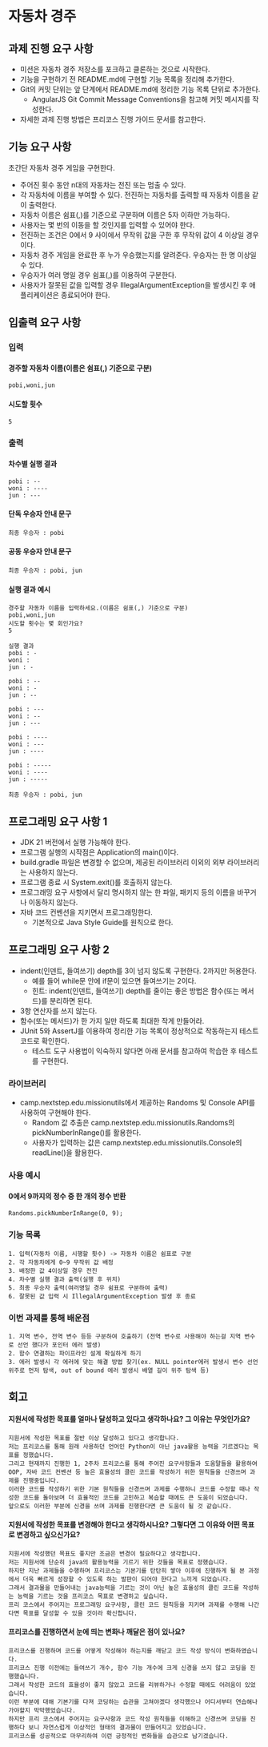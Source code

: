 # 자동차 경주
## 과제 진행 요구 사항
- 미션은 자동차 경주 저장소를 포크하고 클론하는 것으로 시작한다.
- 기능을 구현하기 전 README.md에 구현할 기능 목록을 정리해 추가한다.
- Git의 커밋 단위는 앞 단계에서 README.md에 정리한 기능 목록 단위로 추가한다.
  - AngularJS Git Commit Message Conventions을 참고해 커밋 메시지를 작성한다.
- 자세한 과제 진행 방법은 프리코스 진행 가이드 문서를 참고한다.
## 기능 요구 사항
초간단 자동차 경주 게임을 구현한다.

- 주어진 횟수 동안 n대의 자동차는 전진 또는 멈출 수 있다.
- 각 자동차에 이름을 부여할 수 있다. 전진하는 자동차를 출력할 때 자동차 이름을 같이 출력한다.
- 자동차 이름은 쉼표(,)를 기준으로 구분하며 이름은 5자 이하만 가능하다.
- 사용자는 몇 번의 이동을 할 것인지를 입력할 수 있어야 한다.
- 전진하는 조건은 0에서 9 사이에서 무작위 값을 구한 후 무작위 값이 4 이상일 경우이다.
- 자동차 경주 게임을 완료한 후 누가 우승했는지를 알려준다. 우승자는 한 명 이상일 수 있다.
- 우승자가 여러 명일 경우 쉼표(,)를 이용하여 구분한다.
- 사용자가 잘못된 값을 입력할 경우 IllegalArgumentException을 발생시킨 후 애플리케이션은 종료되어야 한다.
## 입출력 요구 사항
### 입력
#### 경주할 자동차 이름(이름은 쉼표(,) 기준으로 구분)
    pobi,woni,jun
#### 시도할 횟수
    5
### 출력
#### 차수별 실행 결과
    pobi : --
    woni : ----
    jun : ---
#### 단독 우승자 안내 문구
    최종 우승자 : pobi
#### 공동 우승자 안내 문구
    최종 우승자 : pobi, jun
#### 실행 결과 예시
    경주할 자동차 이름을 입력하세요.(이름은 쉼표(,) 기준으로 구분)
    pobi,woni,jun
    시도할 횟수는 몇 회인가요?
    5
    
    실행 결과
    pobi : -
    woni :
    jun : -
    
    pobi : --
    woni : -
    jun : --
    
    pobi : ---
    woni : --
    jun : ---
    
    pobi : ----
    woni : ---
    jun : ----
    
    pobi : -----
    woni : ----
    jun : -----
    
    최종 우승자 : pobi, jun
## 프로그래밍 요구 사항 1
- JDK 21 버전에서 실행 가능해야 한다.
- 프로그램 실행의 시작점은 Application의 main()이다.
- build.gradle 파일은 변경할 수 없으며, 제공된 라이브러리 이외의 외부 라이브러리는 사용하지 않는다.
- 프로그램 종료 시 System.exit()를 호출하지 않는다.
- 프로그래밍 요구 사항에서 달리 명시하지 않는 한 파일, 패키지 등의 이름을 바꾸거나 이동하지 않는다.
- 자바 코드 컨벤션을 지키면서 프로그래밍한다.
  - 기본적으로 Java Style Guide를 원칙으로 한다.
## 프로그래밍 요구 사항 2
- indent(인덴트, 들여쓰기) depth를 3이 넘지 않도록 구현한다. 2까지만 허용한다.
  - 예를 들어 while문 안에 if문이 있으면 들여쓰기는 2이다.
  - 힌트: indent(인덴트, 들여쓰기) depth를 줄이는 좋은 방법은 함수(또는 메서드)를 분리하면 된다.
- 3항 연산자를 쓰지 않는다.
- 함수(또는 메서드)가 한 가지 일만 하도록 최대한 작게 만들어라.
- JUnit 5와 AssertJ를 이용하여 정리한 기능 목록이 정상적으로 작동하는지 테스트 코드로 확인한다.
  - 테스트 도구 사용법이 익숙하지 않다면 아래 문서를 참고하여 학습한 후 테스트를 구현한다.
### 라이브러리
- camp.nextstep.edu.missionutils에서 제공하는 Randoms 및 Console API를 사용하여 구현해야 한다.
  - Random 값 추출은 camp.nextstep.edu.missionutils.Randoms의 pickNumberInRange()를 활용한다.
  - 사용자가 입력하는 값은 camp.nextstep.edu.missionutils.Console의 readLine()을 활용한다.
### 사용 예시
#### 0에서 9까지의 정수 중 한 개의 정수 반환
    Randoms.pickNumberInRange(0, 9);

### 기능 목록
    1. 입력(자동차 이름, 시행할 횟수) -> 자동차 이름은 쉼표로 구분
    2. 각 자동차에게 0~9 무작위 값 배정
    3. 배정한 값 4이상일 경우 전진
    4. 차수별 실행 결과 출력(실행 후 위치)
    5. 최종 우승자 출력(여러명일 경우 쉼표로 구분하여 출력)
    6. 잘못된 값 입력 시 IllegalArgumentException 발생 후 종료

### 이번 과제를 통해 배운점
    1. 지역 변수, 전역 변수 등등 구분하여 호출하기 (전역 변수로 사용해야 하는걸 지역 변수로 선언 했다가 포인터 에러 발생)
    2. 함수 연결하는 파이프라인 설계 확실하게 하기
    3. 에러 발생시 각 에러에 맞는 해결 방법 찾기(ex. NULL pointer에러 발생시 변수 선언 위주로 먼저 탐색, out of bound 에러 발생시 배열 길이 위주 탐색 등)
## 회고

#### 지원서에 작성한 목표를 얼마나 달성하고 있다고 생각하나요? 그 이유는 무엇인가요?
    지원서에 작성한 목표를 절반 이상 달성하고 있다고 생각합니다.
    저는 프리코스를 통해 원래 사용하던 언어인 Python이 아닌 java활용 능력을 기르겠다는 목표를 정했습니다.
    그리고 현재까지 진행한 1, 2주차 프리코스를 통해 주어진 요구사항들과 도움말들을 활용하여 OOP, 자바 코드 컨벤션 등 높은 효율성의 클린 코드를 작성하기 위한 원칙들을 신경쓰며 과제를 진행중입니다.
    이러한 코드를 작성하기 위한 기본 원칙들을 신경쓰며 과제를 수행하니 코드를 수정할 때나 작성한 코드를 돌아보며 더 효율적인 코드를 고민하고 복습할 때에도 큰 도움이 되었습니다.
    앞으로도 이러한 부분에 신경을 쓰며 과제를 진행한다면 큰 도움이 될 것 같습니다.

#### 지원서에 작성한 목표를 변경해야 한다고 생각하시나요? 그렇다면 그 이유와 어떤 목표로 변경하고 싶으신가요?
    지원서에 작성했던 목표도 좋지만 조금은 변경이 필요하다고 생각합니다.
    저는 지원서에 단순히 java의 활용능력을 기르기 위한 것들을 목표로 정했습니다.
    하지만 지난 과제들을 수행하며 프리코스는 기본기를 탄탄히 쌓아 이후에 진행하게 될 본 과정에서 더욱 빠르게 성장할 수 있도록 하는 발판이 되어야 한다고 느끼게 되었습니다.
    그래서 결과물을 만들어내는 java능력을 기르는 것이 아닌 높은 효율성의 클린 코드를 작성하는 능력을 기르는 것을 프리코스 목표로 변경하고 싶습니다.
    프리 코스에서 주어지는 프로그래밍 요구사항, 클린 코드 원칙등을 지키며 과제를 수행해 나간다면 목표를 달성할 수 있을 것이라 확신합니다.

#### 프리코스를 진행하면서 눈에 띄는 변화나 깨달은 점이 있나요?
    프리코스를 진행하며 코드를 어떻게 작성해야 하는지를 깨닫고 코드 작성 방식이 변화하였습니다.
    프리코스 진행 이전에는 들여쓰기 개수, 함수 기능 개수에 크게 신경을 쓰지 않고 코딩을 진행했습니다.
    그래서 작성한 코드의 효율성이 좋지 않았고 코드를 리뷰하거나 수정할 때에도 어려움이 있었습니다.
    이런 부분에 대해 기본기를 다져 코딩하는 습관을 고쳐야겠다 생각했으나 어디서부터 연습해나가야할지 막막했었습니다.
    하지만 프리 코스에서 주어지는 요구사항과 코드 작성 원칙들을 이해하고 신경쓰며 코딩을 진행하다 보니 자연스럽게 이상적인 형태의 결과물이 만들어지고 있었습니다.
    프리코스를 성공적으로 마무리하여 이런 긍정적인 변화들을 습관으로 남기겠습니다.
